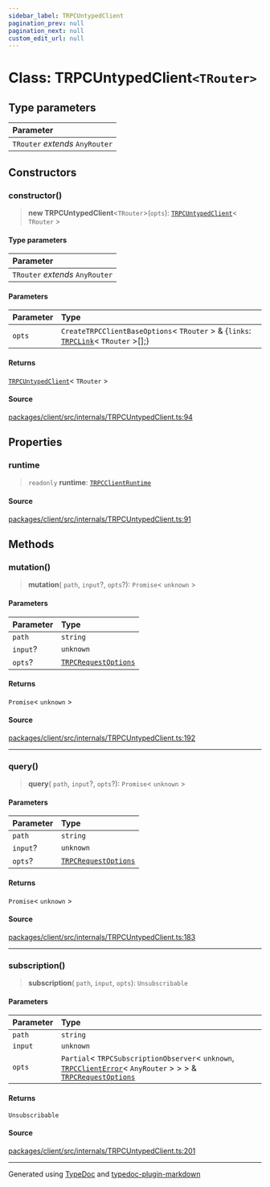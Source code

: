 ```yaml
---
sidebar_label: TRPCUntypedClient
pagination_prev: null
pagination_next: null
custom_edit_url: null
---
```


# Class: TRPCUntypedClient`<TRouter>`

## Type parameters

| Parameter                       |
| :------------------------------ |
| `TRouter` _extends_ `AnyRouter` |

## Constructors

### constructor()

> **new TRPCUntypedClient**\<`TRouter`\>(`opts`): [`TRPCUntypedClient`](02-class.TRPCUntypedClient.md)< `TRouter` \>
<!-- markdownlint-disable MD024 -->
#### Type parameters

| Parameter                       |
| :------------------------------ |
| `TRouter` _extends_ `AnyRouter` |

#### Parameters

| Parameter | Type                                                                                                                                      |
| :-------- | :---------------------------------------------------------------------------------------------------------------------------------------- |
| `opts`    | `CreateTRPCClientBaseOptions`< `TRouter` \> & \{`links`: [`TRPCLink`](../04-Type%20Aliases/04-type-alias.TRPCLink.md)< `TRouter` \>[];} |

#### Returns

[`TRPCUntypedClient`](02-class.TRPCUntypedClient.md)< `TRouter` \>

#### Source

[packages/client/src/internals/TRPCUntypedClient.ts:94](https://github.com/trpc/trpc/blob/caccce64/packages/client/src/internals/TRPCUntypedClient.ts#L94)

## Properties

### runtime

> `readonly` **runtime**: [`TRPCClientRuntime`](../03-Interfaces/06-interface.TRPCClientRuntime.md)

#### Source

[packages/client/src/internals/TRPCUntypedClient.ts:91](https://github.com/trpc/trpc/blob/caccce64/packages/client/src/internals/TRPCUntypedClient.ts#L91)

## Methods

### mutation()

> **mutation**(
> `path`,
> `input`?,
> `opts`?): `Promise`< `unknown` \>

#### Parameters

| Parameter | Type                                                                        |
| :-------- | :-------------------------------------------------------------------------- |
| `path`    | `string`                                                                    |
| `input`?  | `unknown`                                                                   |
| `opts`?   | [`TRPCRequestOptions`](../03-Interfaces/07-interface.TRPCRequestOptions.md) |

#### Returns

`Promise`< `unknown` \>

#### Source

[packages/client/src/internals/TRPCUntypedClient.ts:192](https://github.com/trpc/trpc/blob/caccce64/packages/client/src/internals/TRPCUntypedClient.ts#L192)

---

### query()

> **query**(
> `path`,
> `input`?,
> `opts`?): `Promise`< `unknown` \>

#### Parameters

| Parameter | Type                                                                        |
| :-------- | :-------------------------------------------------------------------------- |
| `path`    | `string`                                                                    |
| `input`?  | `unknown`                                                                   |
| `opts`?   | [`TRPCRequestOptions`](../03-Interfaces/07-interface.TRPCRequestOptions.md) |

#### Returns

`Promise`< `unknown` \>

#### Source

[packages/client/src/internals/TRPCUntypedClient.ts:183](https://github.com/trpc/trpc/blob/caccce64/packages/client/src/internals/TRPCUntypedClient.ts#L183)

---

### subscription()

> **subscription**(
> `path`,
> `input`,
> `opts`): `Unsubscribable`

#### Parameters

| Parameter | Type                                                                                                                                                                                                      |
| :-------- | :-------------------------------------------------------------------------------------------------------------------------------------------------------------------------------------------------------- |
| `path`    | `string`                                                                                                                                                                                                  |
| `input`   | `unknown`                                                                                                                                                                                                 |
| `opts`    | `Partial`< `TRPCSubscriptionObserver`< `unknown`, [`TRPCClientError`](01-class.TRPCClientError.md)< `AnyRouter` \> \> \> & [`TRPCRequestOptions`](../03-Interfaces/07-interface.TRPCRequestOptions.md) |

#### Returns

`Unsubscribable`

#### Source

[packages/client/src/internals/TRPCUntypedClient.ts:201](https://github.com/trpc/trpc/blob/caccce64/packages/client/src/internals/TRPCUntypedClient.ts#L201)

---

Generated using [TypeDoc](https://typedoc.org/) and [typedoc-plugin-markdown](https://www.npmjs.com/package/typedoc-plugin-markdown)
